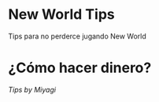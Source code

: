 # New World Tips
Tips para no perderce jugando New World

# ¿Cómo hacer dinero?

_Tips by Miyagi_


